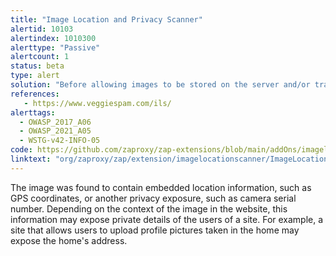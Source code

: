 ```yaml
---
title: "Image Location and Privacy Scanner"
alertid: 10103
alertindex: 1010300
alerttype: "Passive"
alertcount: 1
status: beta
type: alert
solution: "Before allowing images to be stored on the server and/or transmitted to the browser, strip out the embedded location information from image.  This could mean removing all Exif data or just the GPS component.  Other data, like serial numbers, should also be removed."
references:
   - https://www.veggiespam.com/ils/
alerttags: 
  - OWASP_2017_A06
  - OWASP_2021_A05
  - WSTG-v42-INFO-05
code: https://github.com/zaproxy/zap-extensions/blob/main/addOns/imagelocationscanner/src/main/java/org/zaproxy/zap/extension/imagelocationscanner/ImageLocationScanRule.java
linktext: "org/zaproxy/zap/extension/imagelocationscanner/ImageLocationScanRule.java"
---
```

The image was found to contain embedded location information, such as GPS coordinates, or another privacy exposure, such as camera serial number.  Depending on the context of the image in the website, this information may expose private details of the users of a site.  For example, a site that allows users to upload profile pictures taken in the home may expose the home's address.  

